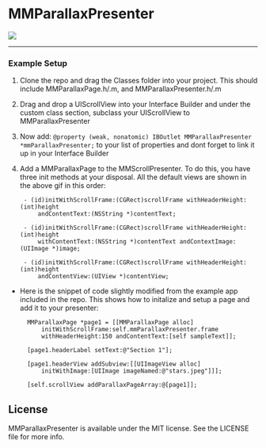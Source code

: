# MMParallaxPresenter

![](https://github.com/MitchellMalleo/MMParallaxPresenter/blob/master/mmParallaxPresenter.gif)

---
### Example Setup

1. Clone the repo and drag the Classes folder into your project. This should include MMParallaxPage.h/.m, and MMParallaxPresenter.h/.m
2. Drag and drop a UIScrollView into your Interface Builder and under the custom class section, subclass your UIScrollView to MMParallaxPresenter
3. Now add: `@property (weak, nonatomic) IBOutlet MMParallaxPresenter *mmParallaxPresenter;` to your list of properties and dont forget to link it up in your Interface Builder
4. Add a MMParallaxPage to the MMScrollPresenter. To do this, you have three init methods at your disposal. All the default views are shown in the above gif in this order:

		- (id)initWithScrollFrame:(CGRect)scrollFrame withHeaderHeight:(int)height 
			andContentText:(NSString *)contentText;
		
		- (id)initWithScrollFrame:(CGRect)scrollFrame withHeaderHeight:(int)height 
			withContentText:(NSString *)contentText andContextImage:(UIImage *)image;
		
		- (id)initWithScrollFrame:(CGRect)scrollFrame withHeaderHeight:(int)height 
			andContentView:(UIView *)contentView;
		
* Here is the snippet of code slightly modified from the example app included in the repo. This shows how to initalize and setup a page and add it to your presenter:
    
    	MMParallaxPage *page1 = [[MMParallaxPage alloc] 
    		initWithScrollFrame:self.mmParallaxPresenter.frame 
    		withHeaderHeight:150 andContentText:[self sampleText]];
    		
    	[page1.headerLabel setText:@"Section 1"];
    	
    	[page1.headerView addSubview:[[UIImageView alloc] 
    		initWithImage:[UIImage imageNamed:@"stars.jpeg"]]];
    	
    	[self.scrollView addParallaxPageArray:@[page1]];

## License

MMParallaxPresenter is available under the MIT license. See the LICENSE file for more info.